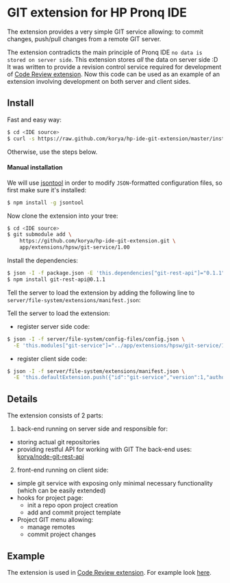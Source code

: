 # GIT extension for HP Pronq IDE

The extension provides a very simple GIT service allowing: to commit changes,
push/pull changes from a remote GIT server.

The extension contradicts the main principle of Pronq IDE
`no data is stored on server side`.
This extension stores *all* the data on server side :D
It was written to provide a revision control service required for development
of [Code Review extension](https://github.com/korya/hp-ide-code-review-extension).
Now this code can be used as an example of an extension involving development
on both server and client sides.

## Install

Fast and easy way:

```bash
$ cd <IDE source>
$ curl -s https://raw.github.com/korya/hp-ide-git-extension/master/install.sh | sh
```

Otherwise, use the steps below.

#### Manual installation

We will use [jsontool](https://github.com/trentm/json) in order to modify
`JSON`-formatted configuration files, so first make sure it's installed:

```bash
$ npm install -g jsontool
```

Now clone the extension into your tree:

```bash
$ cd <IDE source>
$ git submodule add \
    https://github.com/korya/hp-ide-git-extension.git \
    app/extensions/hpsw/git-service/1.00
```

Install the dependencies:

```bash
$ json -I -f package.json -E 'this.dependencies["git-rest-api"]="0.1.1"'
$ npm install git-rest-api@0.1.1
```

Tell the server to load the extension by adding the following line to
`server/file-system/extensions/manifest.json`:

Tell the server to load the extension:
 - register server side code:
```bash
$ json -I -f server/file-system/config-files/config.json \
  -E 'this.modules["git-service"]="../app/extensions/hpsw/git-service/1.00/server"'
```
 - register client side code:
```bash
$ json -I -f server/file-system/extensions/manifest.json \
  -E 'this.defaultExtension.push({"id":"git-service","version":1,"author":"hpsw"})'
```

## Details

The extension consists of 2 parts:
 1. back-end running on server side and responsible for:
   - storing actual git repositories
   - providing restful API for working with GIT
   The back-end uses: [korya/node-git-rest-api][1]
 2. front-end running on client side:
   - simple git service with exposing only minimal necessary functionality
     (which can be easily extended)
   - hooks for project page:
     * init a repo opon project creation
     * add and commit project template
   - Project GIT menu allowing:
     * manage remotes
     * commit project changes

## Example

The extension is used in [Code Review extension][2]. For example look [here][3].

[1]: https://github.com/korya/node-git-rest-api
[2]: https://github.com/korya/hp-ide-code-review-extension
[3]: https://github.com/korya/hp-ide-git-extension/blob/master/client/project-service-hooks.js
